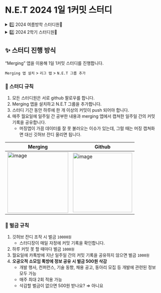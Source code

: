 # N.E.T 2024 1일 1커밋 스터디
<details>
   <summary> 1️⃣ 2024 여름방학 스터디원👫</summary>

|<img src = "https://avatars.githubusercontent.com/u/108571492?v=4"/>|<img src="https://avatars.githubusercontent.com/u/67246681?v=4"/>|![image](https://github.com/user-attachments/assets/5ec9b880-1b29-4196-a9d4-c0c3798cc184)| ![image](https://github.com/user-attachments/assets/a20bea85-ca65-4555-96c8-ce791ba97d01)|![image](https://github.com/user-attachments/assets/fe767137-1f94-446b-8229-bda180901b25)|
|:---:|:---:|:---:|:---:|:---:|
|[김수진<br>(스터디장)](https://github.com/cowboysj)|[이준호](https://github.com/junstory)|[황종훈](https://github.com/hoonly01) |[장영주](https://github.com/youngju6143) |[김민아](https://github.com/minahkim03) |

| ![image](https://github.com/user-attachments/assets/5c10c1ee-c0d6-4f99-b977-661f37d1c526)|![image](https://github.com/user-attachments/assets/c69e7524-03f8-4180-a96e-b2383d780dbc)| ![image](https://github.com/user-attachments/assets/9ea7842c-e12e-4f6c-8eb7-ec8be8873e40)|![image](https://github.com/user-attachments/assets/bb0212a4-7820-4f79-a706-d023d3ecd1f2)|![image](https://github.com/user-attachments/assets/a32c29b4-496b-479b-a8b4-90f65f2aa29b)|
|:---:|:---:|:---:|:---:|:---:|
|[오승연](https://github.com/SeungyeonO)|[문강민](https://github.com/kkkmin1005) |[이현빈](https://github.com/2hyunbin) |[권서연](https://github.com/elregansekwon)|[김혜란](https://github.com/hyeran1216) |
</details>
<details>
   <summary> 2️⃣ 2024 2학기 스터디원👫</summary>

|<img src = "https://avatars.githubusercontent.com/u/108571492?v=4"/>|<img src="https://avatars.githubusercontent.com/u/67246681?v=4"/>|![image](https://github.com/user-attachments/assets/5ec9b880-1b29-4196-a9d4-c0c3798cc184)| ![image](https://github.com/user-attachments/assets/a20bea85-ca65-4555-96c8-ce791ba97d01)|![image](https://github.com/user-attachments/assets/c69e7524-03f8-4180-a96e-b2383d780dbc)|![image](https://github.com/user-attachments/assets/149fc1e4-5918-4a69-aff0-b61f04f05ce4)|![image](https://github.com/user-attachments/assets/c340a356-e731-4469-9f04-6e414db4136a)||![image](https://github.com/user-attachments/assets/d31ee60a-890f-4024-9db7-fcd806833214) |![image](https://github.com/user-attachments/assets/8caab499-6be0-451f-982f-9f5b0120f156)| ![image](https://github.com/user-attachments/assets/6df7cc31-3c3e-4140-b657-d1e950135930)|
|:---:|:---:|:---:|:---:|:---:|:---:|:---:|:---:|:---:|:---:|:---:|
|[김수진<br>(스터디장)](https://github.com/cowboysj)|[이준호](https://github.com/junstory)|[황종훈](https://github.com/hoonly01) |[장영주](https://github.com/youngju6143) |[문강민](https://github.com/kkkmin1005) |[강희주](https://github.com/Kang-heeju)|[이건우](https://github.com/2dubu)|[김우진]|[함예준](https://github.com/hhyyzznnn)|[손현빈](https://github.com/SickOfU) | [양경식](https://github.com/gaeng02)|

</details>




## ✨ 스터디 진행 방식

“Merging” 앱을 이용해 1일 1커밋 스터디를 진행합니다.

`Merging 앱 설치` > `리그 탭` > `N.E.T 그룹 추가`


### 🌳 스터디 규칙

1. 모든 스터디원은 서로 github 팔로우를 합니다.
2. Merging 앱을 설치하고 N.E.T 그룹을 추가합니다.
3. 스터디 기간 동안 하루에 한 개 이상의 커밋이 push 되어야 합니다.
4. 매주 월요일에 일주일 간 공부한 내용과 merging 앱에서 캡쳐한 일주일 간의 커밋 기록을 공유합니다. 
    - 머징앱이 가끔 데이터를 잘 못 불러오는 이슈가 있는데, 그럴 때는 머징 캡쳐화면 대신 깃허브 잔디 올리면 됩니다.

|Merging|Github|
|------|---|
| <img width="200" alt="image" src="https://github.com/user-attachments/assets/73295db7-c4e9-4b41-99bf-17799271dea1">| <img width="195" alt="image" src="https://github.com/user-attachments/assets/446e43b2-96fd-4d01-9f93-5c8092f27366">|

   
   


### 💸 벌금 규칙

1. 깃허브 잔디 조작 시 벌금 `10000원`
    - 스터디장이 매일 자정에 커밋 기록을 확인합니다.
2. 하루 커밋 못 할 때마다 벌금 `1000원`
3. 월요일에 카톡방에 지난 일주일 간의 커밋 기록을 공유하지 않으면 벌금 `1000원`
4. **오공오적 소모임 톡방에 정보 공유 시 벌금 500원 삭감** 
    - 개발 행사, 컨퍼런스, 기술 동향, 채용 공고, 동아리 모집 등 개발에 관련된 정보 모두 가능
    - 매주 최대 2회 적용 가능
    - 삭감할 벌금이 없으면 500원 받나요? ⇒ 아니요

